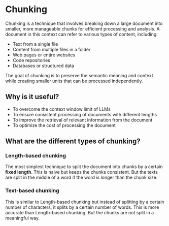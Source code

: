 # Chunking

Chunking is a technique that involves breaking down a large document into smaller, more manageable chunks for efficient processing and analysis. A document in this context can refer to various types of content, including:

- Text from a single file
- Content from multiple files in a folder
- Web pages or entire websites
- Code repositories
- Databases or structured data

The goal of chunking is to preserve the semantic meaning and context while creating smaller units that can be processed independently.

## Why is it useful?

- To overcome the context window limit of LLMs
- To ensure consistent processing of documents with different lengths
- To improve the retrieval of relevant information from the document
- To optimize the cost of processing the document

## What are the different types of chunking?

### Length-based chunking

The most simplest technique to split the document into chunks by a certain **fixed length**. This is naive but keeps the chunks consistent. But the texts are split in the middle of a word if the word is longer than the chunk size.

### Text-based chunking

This is similar to Length-based chunking but instead of splitting by a certain number of characters, it splits by a certain number of words. This is more accurate than Length-based chunking. But the chunks are not split in a meaningful way.
